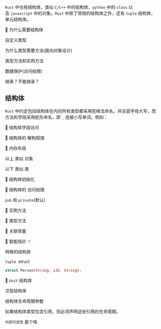 
`Rust` 中也有结构体，类似 `C/C++` 中的结构体，`python` 中的 `class` 以及 `javascript` 中的对象。`Rust` 中除了常规的结构体之外，还有 `tuple` 结构体，单元结构体。


🤔 为什么需要结构体

自定义类型

为什么类型需要方法(面向对象设计)

类型方法和实例方法

数据保护(访问权限)

继承？不能继承？

## 结构体

`Rust` 中约定包括结构体在内的所有类型都采用驼峰法命名，并且首字母大写，而方法和字段采用蛇形命名，即 `_` 连接小写单词。例如：

🤔 结构体字段访问



🤔 结构体的 解构赋值 

🤔  内存布局

以上 类似 对象

以下 类似 类


🤔 结构体初始化

🤔 结构体的 访问权限

`pub` 和 `private`(默认)

🤔  实例方法

🤔  类型方法

🤔  关联常量

🤔 智能指针 `？`


特殊的结构体

`tuple `struct

```rust
struct Person(String, i32, String);
```

🤔  `Unit` 结构体

泛型结构体


结构体生命周期参数

如果结构体类型包含引用，则必须声明这些引用的生命周期。

`内部可变性` 是个啥



